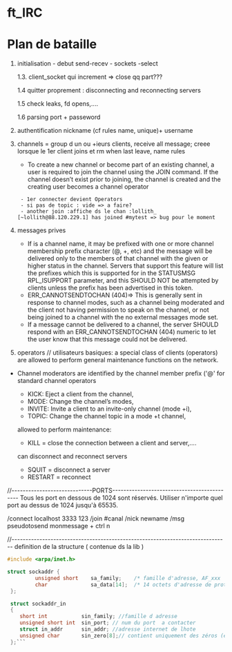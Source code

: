 # ft_IRC

# Plan de bataille 

1. initialisation - debut send-recev - sockets -select
	<!-- 1.0. recevoir Myport en arg => string en int -->
	<!-- 1.0 reparer port pour pouvoir accepter n -->

	<!-- 1.1. recevoir et parcer un message envoye -->

	<!-- 1.2 blocage - select() -->

	1.3. client_socket qui increment =>  close qq part???

	1.4 quitter proprement : disconnecting and reconnecting servers

	1.5 check leaks, fd opens,....

	1.6 parsing port + passeword

2. authentification 
	nickname (cf rules name, unique)+ username

3. channels = group d un ou +ieurs clients, receive all message; creee lorsque le 1er client joins et rm when last leave, name rules
	<!-- - JOIN = create ou se connecter  -->
	- To create a new channel or become part of an existing channel, a user is required to join the channel using the JOIN command. If the channel doesn’t exist prior to joining, the channel is created and the creating user becomes a channel operator
	<!-- RPL_TOPIC, NAMREPLY, ENDOFNAMES -->
		- 1er connecter devient Operators
		- si pas de topic : vide => a faire?
		- another join :affiche ds le chan :lollith_ [~lollith@88.120.229.1] has joined #mytest => bug pour le moment
		
	
	<!-- 1 user => join serveral channel ( 1 limite) -->

4. messages prives
	
	- If <target> is a channel name, it may be prefixed with one or more channel membership prefix character (@, +, etc) and the message will be delivered only to the members of that channel with the given or higher status in the channel.
	Servers that support this feature will list the prefixes which this is supported for in the STATUSMSG RPL_ISUPPORT parameter, and this SHOULD NOT be attempted by clients unless the prefix has been advertised in this token.
	<!-- - ERR_NOSUCHNICK (401) -->
	<!-- - ERR_NOSUCHCHANNEL -->
	- ERR_CANNOTSENDTOCHAN (404)=>  This is generally sent in response to channel modes, such as a channel being moderated and the client not having permission to speak on the channel, or not being joined to a channel with the no external messages mode set.
	- If a message cannot be delivered to a channel, the server SHOULD respond with an ERR_CANNOTSENDTOCHAN (404) numeric to let the user know that this message could not be delivered.

5. operators // utilisateurs basiques: 
a special class of clients (operators) are allowed to perform general maintenance functions on the network.
- Channel moderators are identified by the channel member prefix ('@' for standard channel operators

	- KICK: Eject a client from the channel,
	- MODE: Change the channel’s modes,
	- INVITE: Invite a client to an invite-only channel (mode +i),
	- TOPIC: Change the channel topic in a mode +t channel,  
	

	allowed to perform maintenance: 
	- KILL = close the connection between a client and server,.... 

	can disconnect and reconnect servers
	- SQUIT = disconnect a server
	- RESTART = reconnect
	



//-----------------------------PORTS--------------------------------------------
Tous les port en dessous de 1024 sont réservés.
Utiliser n'importe quel port au dessus de 1024 jusqu'à 65535.

/connect localhost 3333 123
/join #canal
/nick newname
/msg pseudotosend monmessage + ctrl n



//------------------------------------------------------------------------------
definition de la structure ( contenue ds la lib )
```c
#include <arpa/inet.h>

struct sockaddr {
         unsigned short    sa_family;    /* famille d'adresse, AF_xxx        */
         char              sa_data[14];  /* 14 octets d'adresse de protocole */
 };

 struct sockaddr_in
 {
 	short int			sin_family; //famille d adresse
 	unsigned short int	sin_port; // num du port  a contacter
 	struct in_addr		sin_addr; //adresse internet de lhote
 	unsigned char		sin_zero[8];// contient uniquement des zéros (étant donné que l'adresse IP et le port occupent 6 octets, les 8 octets restants doivent être à zéro)
 };```
